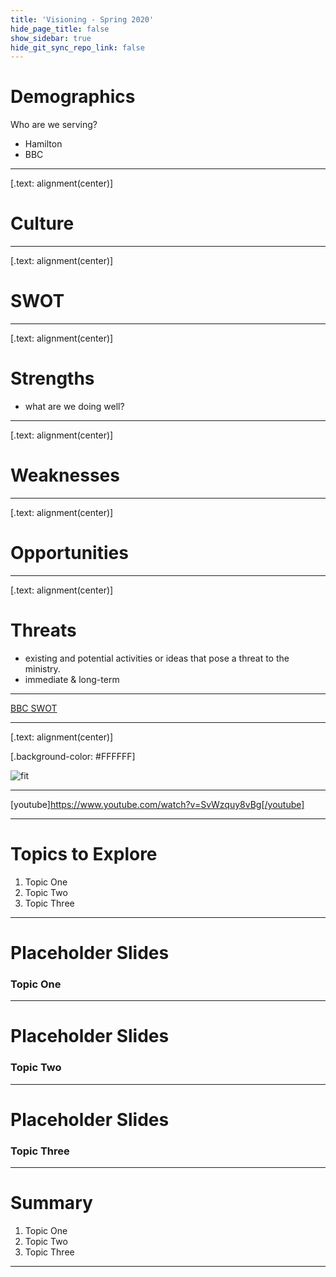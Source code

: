 ```yaml
---
title: 'Visioning - Spring 2020'
hide_page_title: false
show_sidebar: true
hide_git_sync_repo_link: false
---
```



# Demographics
Who are we serving?
- Hamilton
- BBC

---

[.text: alignment(center)]

# Culture

---
[.text: alignment(center)]

# SWOT

---

[.text: alignment(center)]

# Strengths
- what are we doing well?
---

[.text: alignment(center)]

# Weaknesses

---

[.text: alignment(center)]

# Opportunities

---

[.text: alignment(center)]

# Threats
- existing and potential activities or ideas that pose a threat to the ministry.
- immediate & long-term


---

<a class="embedly-card" data-card-controls="0" href="https://padlet.com/kamadland/bbcswot">BBC SWOT</a>
<script async src="//cdn.embedly.com/widgets/platform.js" charset="UTF-8"></script>

---

[.text: alignment(center)]

[.background-color: #FFFFFF]

![fit](https://getgrav-grav.netdna-ssl.com/user/pages/01.tour/_easy-to-use/001-dashboard.png)

---

[youtube]https://www.youtube.com/watch?v=SvWzquy8vBg[/youtube]

---

# Topics to Explore
1. Topic One  
2. Topic Two   
3. Topic Three  

---

# Placeholder Slides

### Topic One

---

# Placeholder Slides

### Topic Two

---

# Placeholder Slides

### Topic Three

---

# Summary
1. Topic One  
2. Topic Two   
3. Topic Three  

---
